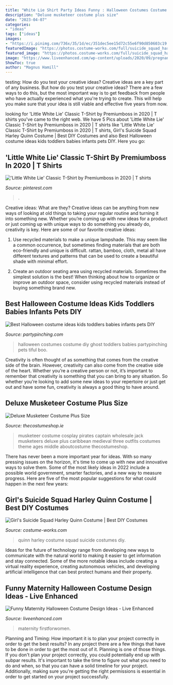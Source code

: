 ```yaml
---
title: "White Lie Shirt Party Ideas Funny : Halloween Costumes Costume Diy Ghost Toddlers Babies Partypinching Pets Tiful Boo"
description: "Deluxe musketeer costume plus size"
date: "2023-04-07"
categories:
- "ideas"
tags: ["ideas"]
images:
- "https://i.pinimg.com/736x/35/1d/ec/351dec5ee15d72c55e6f90d850603c19.jpg"
featuredImage: "https://photos.costume-works.com/full/suicide_squad_harley_quinn.jpg"
featured_image: "https://photos.costume-works.com/full/suicide_squad_harley_quinn.jpg"
image: "https://www.liveenhanced.com/wp-content/uploads/2020/09/pregnancy-halloween-costumes-10-1.png"
ShowToc: true
author: "Magnus Hamill"
---
```



testing: How do you test your creative ideas?
Creative ideas are a key part of any business. But how do you test your creative ideas? There are a few ways to do this, but the most important way is to get feedback from people who have actually experienced what you're trying to create. This will help you make sure that your idea is still viable and effective five years from now.

	

		
looking for &#039;Little White Lie&#039; Classic T-Shirt by Premiumboss in 2020 | T shirts you've came to the right web. We have 5 Pics about &#039;Little White Lie&#039; Classic T-Shirt by Premiumboss in 2020 | T shirts like &#039;Little White Lie&#039; Classic T-Shirt by Premiumboss in 2020 | T shirts, Girl&#039;s Suicide Squad Harley Quinn Costume | Best DIY Costumes and also Best Halloween costume ideas kids toddlers babies infants pets DIY. Here you go:
		
    
## &#039;Little White Lie&#039; Classic T-Shirt By Premiumboss In 2020 | T Shirts

<img loading=lazy src="https://i.pinimg.com/736x/35/1d/ec/351dec5ee15d72c55e6f90d850603c19.jpg" onerror="this.onerror=null;this.src='https://tse1.mm.bing.net/th?id=OIP.vvRc2YuMLDC6xXwK9bHRtQHaLG&amp;pid=15.1';" alt="&#039;Little White Lie&#039; Classic T-Shirt by Premiumboss in 2020 | T shirts">

_Source: pinterest.com_

>. 

	

Creative ideas: What are they?
Creative ideas can be anything from new ways of looking at old things to taking your regular routine and turning it into something new. Whether you’re coming up with new ideas for a product or just coming up with unique ways to do something you already do, creativity is key. Here are some of our favorite creative ideas: 
1. Use recycled materials to make a unique lampshade. This may seem like a common occurrence, but sometimes finding materials that are both eco-friendly and unique is difficult. rattan, bamboo, cloth, metal all have different textures and patterns that can be used to create a beautiful shade with minimal effort. 

2. Create an outdoor seating area using recycled materials. Sometimes the simplest solution is the best! When thinking about how to organize or improve an outdoor space, consider using recycled materials instead of buying something brand new.

    
## Best Halloween Costume Ideas Kids Toddlers Babies Infants Pets DIY

<img loading=lazy src="http://www.partypinching.com/s/cc_images/cache_4099819268.jpg?t=1472707649" onerror="this.onerror=null;this.src='https://tse3.mm.bing.net/th?id=OIP.GYmc6YBZiBtAaScKhD0_dQHaKC&amp;pid=15.1';" alt="Best Halloween costume ideas kids toddlers babies infants pets DIY">

_Source: partypinching.com_

>halloween costumes costume diy ghost toddlers babies partypinching pets tiful boo. 

	

Creativity is often thought of as something that comes from the creative side of the brain. However, creativity can also come from the creative side of the heart. Whether you’re a creative person or not, it’s important to remember that creativity is something that you can bring to any situation. So whether you’re looking to add some new ideas to your repertoire or just get out and have some fun, creativity is always a good thing to have around.

    
## Deluxe Musketeer Costume Plus Size

<img loading=lazy src="https://www.thecostumeshop.ie/images/detailed/4/60566.jpg" onerror="this.onerror=null;this.src='https://tse3.mm.bing.net/th?id=OIP.rfisN_CMPMxtOtv4pMWbAQHaRA&amp;pid=15.1';" alt="Deluxe Musketeer Costume Plus Size">

_Source: thecostumeshop.ie_

>musketeer costume cosplay pirates captain wholesale jack musketeers deluxe plus caribbean medieval three outfits costumes theme ages middle aboutcostume thecostumeshop. 

	

There has never been a more important year for ideas. With so many pressing issues on the horizon, it's time to come up with new and innovative ways to solve them. Some of the most likely ideas in 2022 include a possible world government, smarter factories, and a new way to measure progress. Here are five of the most popular suggestions for what could happen in the next few years:

    
## Girl&#039;s Suicide Squad Harley Quinn Costume | Best DIY Costumes

<img loading=lazy src="https://photos.costume-works.com/full/suicide_squad_harley_quinn.jpg" onerror="this.onerror=null;this.src='https://tse1.mm.bing.net/th?id=OIP.zinzMmgcKNXkP0d8r-TXFAHaL6&amp;pid=15.1';" alt="Girl&#039;s Suicide Squad Harley Quinn Costume | Best DIY Costumes">

_Source: costume-works.com_

>quinn harley costume squad suicide costumes diy. 

	

Ideas for the future of technology range from developing new ways to communicate with the natural world to making it easier to get information and stay connected. Some of the more notable ideas include creating a virtual reality experience, creating autonomous vehicles, and developing artificial intelligence that can best protect humans and their property.

    
## Funny Maternity Halloween Costume Design Ideas - Live Enhanced

<img loading=lazy src="https://www.liveenhanced.com/wp-content/uploads/2020/09/pregnancy-halloween-costumes-10-1.png" onerror="this.onerror=null;this.src='https://tse4.mm.bing.net/th?id=OIP.tk09JJhKFIEM-2PG3TAdGgHaHb&amp;pid=15.1';" alt="Funny Maternity Halloween Costume Design Ideas - Live Enhanced">

_Source: liveenhanced.com_

>maternity firstforwomen. 

	

Planning and Timing: How important it is to plan your project correctly in order to get the best results?
In any project there are a few things that have to be done in order to get the most out of it. Planning is one of those things. If you don't plan your project correctly, you could potentially end up with subpar results. It's important to take the time to figure out what you need to do and when, so that you can have a solid timeline for your project. Additionally, making sure you're getting the right permissions is essential in order to get started on your project successfully.

